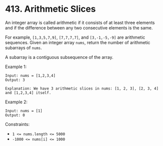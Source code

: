 # 413. Arithmetic Slices

An integer array is called arithmetic if it consists of at least three elements and if the difference between any two consecutive elements is the same.

For example, `[1,3,5,7,9]`, `[7,7,7,7]`, and `[3,-1,-5,-9]` are arithmetic sequences.
Given an integer array `nums`, return the number of arithmetic subarrays of `nums`.

A subarray is a contiguous subsequence of the array.

Example 1:

    Input: nums = [1,2,3,4]
    Output: 3

    Explanation: We have 3 arithmetic slices in nums: [1, 2, 3], [2, 3, 4] and [1,2,3,4] itself.

Example 2:

    Input: nums = [1]
    Output: 0

Constraints:

- `1 <= nums.length <= 5000`
- `-1000 <= nums[i] <= 1000`